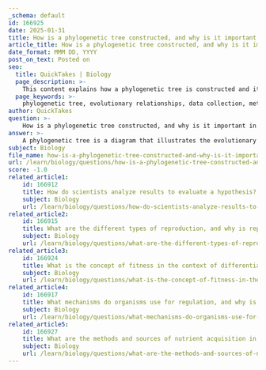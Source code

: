 ```yaml
---
_schema: default
id: 166925
date: 2025-01-31
title: How is a phylogenetic tree constructed, and why is it important in biology?
article_title: How is a phylogenetic tree constructed, and why is it important in biology?
date_format: MMM DD, YYYY
post_on_text: Posted on
seo:
  title: QuickTakes | Biology
  page_description: >-
    This content explains how a phylogenetic tree is constructed and its importance in biology, including the steps of data collection, methodology selection, analysis, and interpretation, as well as its applications in understanding evolutionary relationships and biodiversity.
  page_keywords: >-
    phylogenetic tree, evolutionary relationships, data collection, methodologies, phenetics, cladistics, analysis, interpretation, biodiversity, conservation, evolutionary history
author: QuickTakes
question: >-
    How is a phylogenetic tree constructed, and why is it important in biology?
answer: >-
    A phylogenetic tree is a diagram that illustrates the evolutionary relationships among various biological species based on similarities and differences in their physical or genetic characteristics. The construction of a phylogenetic tree involves several key steps and methodologies, which are crucial for understanding the evolutionary history of organisms.\n\n### Construction of a Phylogenetic Tree\n\n1. **Data Collection**: The first step in constructing a phylogenetic tree is gathering data. This can include genetic sequences (such as DNA or RNA), morphological traits (physical characteristics), and fossil records. For example, Carl Woese constructed a significant phylogenetic tree using ribosomal RNA gene sequences, which helped classify life into three domains: Bacteria, Archaea, and Eukarya.\n\n2. **Choosing a Methodology**: There are various approaches to phylogenetic analysis, primarily:\n   - **Phenetics**: This method focuses on overall similarity between organisms, often using statistical techniques to quantify these similarities.\n   - **Cladistics**: This approach emphasizes shared derived characteristics (synapomorphies) to establish evolutionary relationships. Cladograms, which result from cladistic analysis, depict the branching patterns of lineages based on common ancestry.\n\n3. **Analysis and Tree Construction**: Using the collected data and chosen methodology, researchers analyze the relationships among the species. This often involves computational methods to assess the likelihood of different tree configurations based on the data.\n\n4. **Interpretation**: Once the tree is constructed, it is interpreted to understand the degree of relatedness among the organisms. Species that share a more recent common ancestor are placed closer together, indicating a higher degree of genetic similarity.\n\n### Importance of Phylogenetic Trees in Biology\n\nPhylogenetic trees are essential tools in biology for several reasons:\n\n- **Understanding Evolutionary Relationships**: They provide insights into how different species are related through common ancestry, helping to elucidate patterns of speciation and adaptation.\n\n- **Studying Biodiversity**: By illustrating the evolutionary pathways that led to the current diversity of life, phylogenetic trees help researchers understand the mechanisms that drive evolution.\n\n- **Informing Conservation Efforts**: Knowledge of evolutionary relationships can guide conservation strategies by identifying which species are more closely related and may share similar ecological roles.\n\n- **Facilitating Research**: Phylogenetic trees serve as a framework for organizing biological information, making it easier for scientists to communicate and collaborate on evolutionary studies.\n\nIn summary, the construction of a phylogenetic tree involves data collection, methodological choices, analysis, and interpretation, all of which are vital for understanding the evolutionary relationships among organisms. These trees are crucial in biology for exploring evolutionary history, biodiversity, and informing conservation efforts.
subject: Biology
file_name: how-is-a-phylogenetic-tree-constructed-and-why-is-it-important-in-biology.md
url: /learn/biology/questions/how-is-a-phylogenetic-tree-constructed-and-why-is-it-important-in-biology
score: -1.0
related_article1:
    id: 166912
    title: How do scientists analyze results to evaluate a hypothesis?
    subject: Biology
    url: /learn/biology/questions/how-do-scientists-analyze-results-to-evaluate-a-hypothesis
related_article2:
    id: 166915
    title: What are the different types of reproduction, and why is reproduction crucial for species continuity?
    subject: Biology
    url: /learn/biology/questions/what-are-the-different-types-of-reproduction-and-why-is-reproduction-crucial-for-species-continuity
related_article3:
    id: 166924
    title: What is the concept of fitness in the context of differential reproductive success?
    subject: Biology
    url: /learn/biology/questions/what-is-the-concept-of-fitness-in-the-context-of-differential-reproductive-success
related_article4:
    id: 166917
    title: What mechanisms do organisms use for regulation, and why is it important for their function?
    subject: Biology
    url: /learn/biology/questions/what-mechanisms-do-organisms-use-for-regulation-and-why-is-it-important-for-their-function
related_article5:
    id: 166927
    title: What are the methods and sources of nutrient acquisition in organisms?
    subject: Biology
    url: /learn/biology/questions/what-are-the-methods-and-sources-of-nutrient-acquisition-in-organisms
---
```


&nbsp;